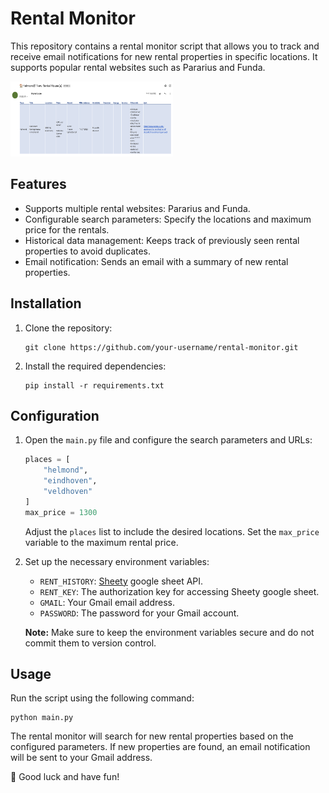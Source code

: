 # Rental Monitor

This repository contains a rental monitor script that allows you to track and receive email notifications for new rental properties in specific locations. It supports popular rental websites such as Pararius and Funda.

 <img src="images/rental.png" width=260px height=120px>

## Features

- Supports multiple rental websites: Pararius and Funda.
- Configurable search parameters: Specify the locations and maximum price for the rentals.
- Historical data management: Keeps track of previously seen rental properties to avoid duplicates.
- Email notification: Sends an email with a summary of new rental properties.

## Installation

1. Clone the repository:

   ```shell
   git clone https://github.com/your-username/rental-monitor.git
   ```

2. Install the required dependencies:

   ```shell
   pip install -r requirements.txt
   ```

## Configuration

1. Open the `main.py` file and configure the search parameters and URLs:

   ```python
   places = [
       "helmond",
       "eindhoven",
       "veldhoven"
   ]
   max_price = 1300
   ```

   Adjust the `places` list to include the desired locations. Set the `max_price` variable to the maximum rental price.

2. Set up the necessary environment variables:

   - `RENT_HISTORY`: [Sheety](https://sheety.co/) google sheet API.
   - `RENT_KEY`: The authorization key for accessing Sheety google sheet.
   - `GMAIL`: Your Gmail email address.
   - `PASSWORD`: The password for your Gmail account.

   **Note:** Make sure to keep the environment variables secure and do not commit them to version control.

## Usage

Run the script using the following command:

```shell
python main.py
```

The rental monitor will search for new rental properties based on the configured parameters. If new properties are found, an email notification will be sent to your Gmail address.

🤞 Good luck and have fun!
